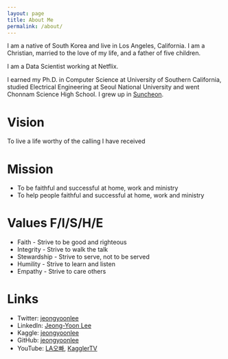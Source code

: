 ```yaml
---
layout: page
title: About Me
permalink: /about/
---
```


I am a native of South Korea and live in Los Angeles, California.  I am a Christian, married to the love of my life, and a father of five children.

I am a Data Scientist working at Netflix.

I earned my Ph.D. in Computer Science at University of Southern California, studied Electrical Engineering at Seoul National University and went Chonnam Science High School.  I grew up in [Suncheon](https://en.wikipedia.org/wiki/Suncheon).

# Vision

To live a life worthy of the calling I have received

# Mission

* To be faithful and successful at home, work and ministry
* To help people faithful and successful at home, work and ministry

# Values F/I/S/H/E

* Faith - Strive to be good and righteous
* Integrity - Strive to walk the talk
* Stewardship - Strive to serve, not to be served
* Humility - Strive to learn and listen
* Empathy - Strive to care others

# Links

* Twitter: [jeongyoonlee](http://twitter.com/jeongyoonlee)
* LinkedIn: [Jeong-Yoon Lee](http://www.linkedin.com/in/jeongyoonlee)
* Kaggle: [jeongyoonlee](https://www.kaggle.com/jeongyoonlee)
* GitHub: [jeongyoonlee](https://github.com/jeongyoonlee)
* YouTube: [LA오빠](https://www.youtube.com/channel/UCjhlZKSIRVvQxlUprmv0bdg), [KagglerTV](https://youtube.com/c/kagglertv)
